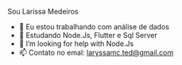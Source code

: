 Sou Larissa Medeiros

- 🔭 Eu estou trabalhando com análise de dados
- 🌱 Estudando Node.Js, Flutter e Sql Server
- 🤔 I’m looking for help with Node.Js
- 📫 Contato no emal: laryssamc.ted@gmail.com

